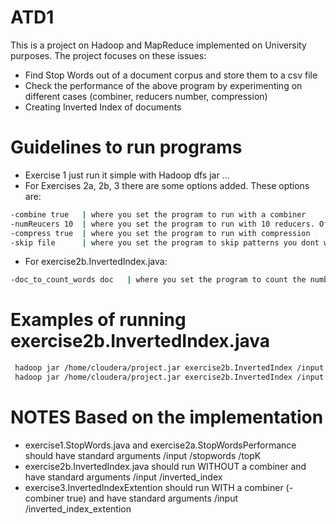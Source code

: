 # ATD1

This is a project on Hadoop and MapReduce implemented on University purposes. The project focuses on these issues:

  - Find Stop Words out of a document corpus and store them to a csv file
  - Check the performance of the above program by experimenting on different cases (combiner, reducers number, compression)
  - Creating Inverted Index of documents

# Guidelines to run programs

  - Exercise 1 just run it simple with Hadoop dfs jar ...
  - For Exercises 2a, 2b, 3 there are some options added. These options are:
  
```sh
-combine true   | where you set the program to run with a combiner
-numReucers 10  | where you set the program to run with 10 reducers. Of course, you can set whatever num you want
-compress true  | where you set the program to run with compression
-skip file      | where you set the program to skip patterns you dont want to include in your results (stopwords for example)
```
  - For exercise2b.InvertedIndex.java:
```sh
-doc_to_count_words doc   | where you set the program to count the number of words the doc contains
```

  # Examples of running exercise2b.InvertedIndex.java

```sh
 hadoop jar /home/cloudera/project.jar exercise2b.InvertedIndex /input /output -combiner true -skip stopwords.csv 
 hadoop jar /home/cloudera/project.jar exercise2b.InvertedIndex /input /output -skip stopwords.csv -doc_to_count_words 4 

```
  # NOTES Based on the implementation
  
  - exercise1.StopWords.java and exercise2a.StopWordsPerformance should have standard arguments /input /stopwords /topK
  - exercise2b.InvertedIndex.java should run WITHOUT a combiner and have standard arguments /input /inverted_index
  - exercise3.InvertedIndexExtention should run WITH a combiner (-combiner true) and have standard arguments /input /inverted_index_extention
